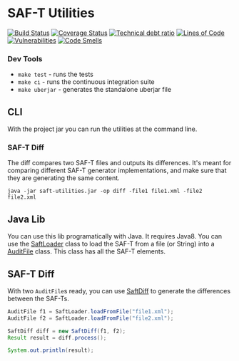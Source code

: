 # SAF-T Utilities

[![Build Status](https://travis-ci.org/donbonifacio/saft-utils.svg?branch=master)](https://travis-ci.org/donbonifacio/saft-utils) [![Coverage Status](https://coveralls.io/repos/github/donbonifacio/saft-utils/badge.svg)](https://coveralls.io/github/donbonifacio/saft-utils) [![Technical debt ratio](https://sonarqube.com/api/badges/measure?key=code.donbonifacio:saft-utils&metric=sqale_debt_ratio)](https://sonarqube.com/dashboard?id=code.donbonifacio%3Asaft-utils) [![Lines of Code](https://sonarqube.com/api/badges/measure?key=code.donbonifacio:saft-utils&metric=ncloc)](https://sonarqube.com/dashboard?id=code.donbonifacio%3Asaft-utils) [![Vulnerabilities](https://sonarqube.com/api/badges/measure?key=code.donbonifacio:saft-utils&metric=vulnerabilities)](https://sonarqube.com/dashboard?id=code.donbonifacio%3Asaft-utils) [![Code Smells](https://sonarqube.com/api/badges/measure?key=code.donbonifacio:saft-utils&metric=code_smells)](https://sonarqube.com/dashboard?id=code.donbonifacio%3Asaft-utils)

### Dev Tools

* `make test` - runs the tests
* `make ci` - runs the continuous integration suite
* `make uberjar` - generates the standalone uberjar file

## CLI

With the project jar you can run the utilities at the command line.

### SAF-T Diff

The diff compares two SAF-T files and outputs its differences. It's meant for
comparing different SAF-T generator implementations, and make sure that
they are generating the same content.

```
java -jar saft-utilities.jar -op diff -file1 file1.xml -file2 file2.xml
```

## Java Lib

You can use this lib programatically with Java. It requires Java8. You can
use the [SaftLoader](https://github.com/donbonifacio/saft-utils/blob/master/src/main/java/code/donbonifacio/saft/SaftLoader.java)
class to load the SAF-T from a file (or String) into
a [AuditFile](https://github.com/donbonifacio/saft-utils/blob/master/src/main/java/code/donbonifacio/saft/elements/AuditFile.java)
class. This class has all the SAF-T elements.


## SAF-T Diff

With two `AuditFile`s ready, you
can use [SaftDiff](https://github.com/donbonifacio/saft-utils/blob/master/src/main/java/code/donbonifacio/saft/SaftDiff.java)
to generate the differences between the SAF-Ts.

```java
AuditFile f1 = SaftLoader.loadFromFile("file1.xml");
AuditFile f2 = SaftLoader.loadFromFile("file2.xml");

SaftDiff diff = new SaftDiff(f1, f2);
Result result = diff.process();

System.out.println(result);
```
